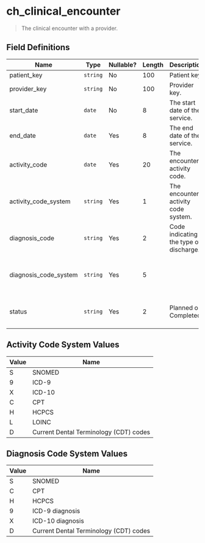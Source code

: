# ch_clinical_encounter

> The clinical encounter with a provider.
> 

## Field Definitions

| Name | Type | Nullable? | Length | Description | Values |
| --- | --- | --- | --- | --- | --- |
| patient_key | `string` | No | 100 | Patient key. |  |
| provider_key | `string` | No | 100 | Provider key. |  |
| start_date | `date` | No | 8 | The start date of the service. | `YYYYMMDD` |
| end_date | `date` | Yes | 8 | The end date of the service. | `YYYYMMDD` |
| activity_code | `date` | Yes | 20 | The encounter activity code. |  |
| activity_code_system | `string` | Yes | 1 | The encounter activity code system. | [See Activity Code System Values](/data-model/inbound/ch_encounter#activity-code-system-values) |
| diagnosis_code | `string` | Yes | 2 | Code indicating the type of discharge. |  |
| diagnosis_code_system | `string` | Yes | 5 |  | [See Diagnosis Code System Values](/data-model/inbound/ch_encounter#diagnosis-flag-values) |
| status | `string` | Yes | 2 | Planned or Completed | `1` - Planned, `2` - Completed |

## Activity Code System Values

| Value | Name |
| --- | --- |
| S | SNOMED |
| 9 | ICD-9 |
| X | ICD-10 |
| C | CPT |
| H | HCPCS |
| L | LOINC |
| D | Current Dental Terminology (CDT) codes |

## Diagnosis Code System Values

| Value | Name |
| --- | --- |
| S | SNOMED |
| C | CPT |
| H | HCPCS |
| 9 | ICD-9 diagnosis |
| X | ICD-10 diagnosis |
| D | Current Dental Terminology (CDT) codes |